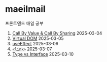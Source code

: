 # maeilmail

프론트엔드 매일 공부

1. [Call By Value & Call By Sharing](https://github.com/happy-wook-kim/maeilmail/blob/main/JS/Call%20By%20Value%20&%20Call%20By%20Sharing.md) 2025-03-04
2. [Virtual DOM](https://github.com/happy-wook-kim/maeilmail/blob/main/React/Virtual%20DOM.md) 2025-03-05
3. [useEffect](https://github.com/happy-wook-kim/maeilmail/blob/main/React/useEffect.md) 2025-03-06
4. [`<link>`](https://github.com/happy-wook-kim/maeilmail/blob/main/HTML/%3Clink%3E.md) 2025-03-07
5. [Type vs Interface](https://github.com/happy-wook-kim/maeilmail/blob/main/TS/Type%26Interface.md) 2025-03-10

